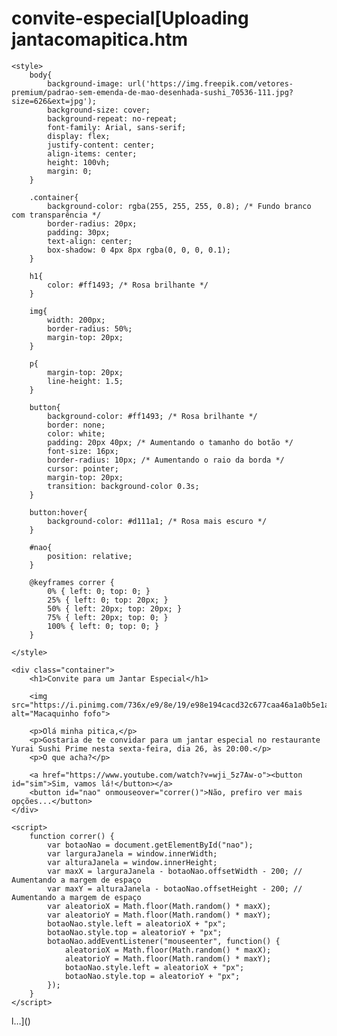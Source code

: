 # convite-especial[Uploading jantacomapitica.htm<!DOCTYPE html>
<html lang="pt-br">
<head>
    <meta charset="UTF-8">
    <meta http-equiv="X-UA-Compatible" content="IE=edge">
    <meta name="viewport" content="width=device-width, initial-scale=1.0">
    <title>Convite para um Jantar Especial</title>

    <style>
        body{
            background-image: url('https://img.freepik.com/vetores-premium/padrao-sem-emenda-de-mao-desenhada-sushi_70536-111.jpg?size=626&ext=jpg');
            background-size: cover;
            background-repeat: no-repeat;
            font-family: Arial, sans-serif;
            display: flex;
            justify-content: center;
            align-items: center;
            height: 100vh;
            margin: 0;
        }

        .container{
            background-color: rgba(255, 255, 255, 0.8); /* Fundo branco com transparência */
            border-radius: 20px;
            padding: 30px;
            text-align: center;
            box-shadow: 0 4px 8px rgba(0, 0, 0, 0.1);
        }

        h1{
            color: #ff1493; /* Rosa brilhante */
        }

        img{
            width: 200px;
            border-radius: 50%;
            margin-top: 20px;
        }

        p{
            margin-top: 20px;
            line-height: 1.5;
        }

        button{
            background-color: #ff1493; /* Rosa brilhante */
            border: none;
            color: white;
            padding: 20px 40px; /* Aumentando o tamanho do botão */
            font-size: 16px;
            border-radius: 10px; /* Aumentando o raio da borda */
            cursor: pointer;
            margin-top: 20px;
            transition: background-color 0.3s;
        }

        button:hover{
            background-color: #d111a1; /* Rosa mais escuro */
        }

        #nao{
            position: relative;
        }

        @keyframes correr {
            0% { left: 0; top: 0; }
            25% { left: 0; top: 20px; }
            50% { left: 20px; top: 20px; }
            75% { left: 20px; top: 0; }
            100% { left: 0; top: 0; }
        }

    </style>

</head>
<body>

    <div class="container">
        <h1>Convite para um Jantar Especial</h1>

        <img src="https://i.pinimg.com/736x/e9/8e/19/e98e194cacd32c677caa46a1a0b5e1a5.jpg" alt="Macaquinho fofo">
        
        <p>Olá minha pitica,</p>
        <p>Gostaria de te convidar para um jantar especial no restaurante Yurai Sushi Prime nesta sexta-feira, dia 26, às 20:00.</p>
        <p>O que acha?</p>

        <a href="https://www.youtube.com/watch?v=wji_5z7Aw-o"><button id="sim">Sim, vamos lá!</button></a>
        <button id="nao" onmouseover="correr()">Não, prefiro ver mais opções...</button>
    </div>

    <script>
        function correr() {
            var botaoNao = document.getElementById("nao");
            var larguraJanela = window.innerWidth;
            var alturaJanela = window.innerHeight;
            var maxX = larguraJanela - botaoNao.offsetWidth - 200; // Aumentando a margem de espaço
            var maxY = alturaJanela - botaoNao.offsetHeight - 200; // Aumentando a margem de espaço
            var aleatorioX = Math.floor(Math.random() * maxX);
            var aleatorioY = Math.floor(Math.random() * maxY);
            botaoNao.style.left = aleatorioX + "px";
            botaoNao.style.top = aleatorioY + "px";
            botaoNao.addEventListener("mouseenter", function() {
                aleatorioX = Math.floor(Math.random() * maxX);
                aleatorioY = Math.floor(Math.random() * maxY);
                botaoNao.style.left = aleatorioX + "px";
                botaoNao.style.top = aleatorioY + "px";
            });
        }
    </script>

</body>
</html>
l…]()
